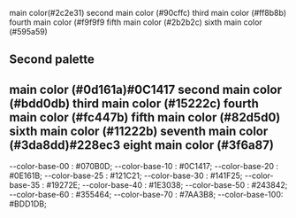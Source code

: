 main color(#2c2e31)
second main color (#90cffc)
third main color (#ff8b8b)
fourth main color (#f9f9f9
fifth main color (#2b2b2c)
sixth main color (#595a59)


## Second palette
main color (#0d161a)#0C1417
second main color (#bdd0db)
third main color (#15222c)
fourth main color (#fc447b)
fifth main color (#82d5d0)
sixth main color (#11222b)
seventh main color (#3da8dd)#228ec3
eight main color (#3f6a87)
----------------------

--color-base-00 : #070B0D;
--color-base-10 : #0C1417;
--color-base-20 : #0E161B;
--color-base-25 : #121C21;
--color-base-30 : #141F25;
--color-base-35 : #19272E;
--color-base-40 : #1E3038;
--color-base-50 : #243842;
--color-base-60 : #355464;
--color-base-70 : #7AA3B8;
--color-base-100: #BDD1DB;
